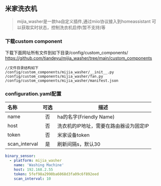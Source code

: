 ## 米家洗衣机


>mijia_washer是一款ha自定义插件,通过miio协议接入到homeassistant
>可以获取实时状态，控制洗衣机启停(暂不支持)等


### 下载custom component
下载下面网址所有文件到如下目录/config/custom_components/
https://github.com/tiandeyu/mijia_washer/tree/main/custom_components

```shell
//文件目录结构如下
/config/custom_components/mijia_washer/__init__.py
/config/custom_components/mijia_washer/fan.py
/config/custom_components/mijia_washer/manifest.json
```

### configuration.yaml配置 
| 名称 | 可选 | 描述 |
| :---- | :---: | ----- |
| name | 否 | ha的名字(Friendly Name) |
| host | 否 | 洗衣机的IP地址，需要在路由器设为固定IP |
| token | 否 | 米家设备token |
| scan_interval | 是 | 刷新间隔s，默认30 |
 
```yaml
binary_sensor:
  - platform: mijia_washer
    name: 'Washing Machine'
    host: 192.168.2.55
    token: 5fef98a2990ba6068d3fa09c6f892eed
    scan_interval: 10


